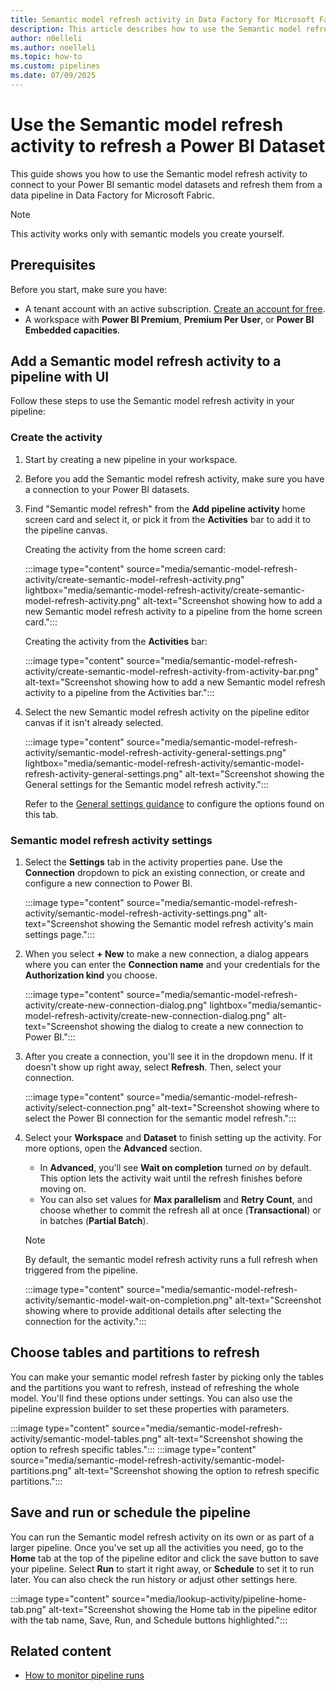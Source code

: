 ```yaml
---
title: Semantic model refresh activity in Data Factory for Microsoft Fabric
description: This article describes how to use the Semantic model refresh activity to refresh a Power BI dataset from a data pipeline in Microsoft Fabric.
author: n0elleli
ms.author: noelleli
ms.topic: how-to
ms.custom: pipelines
ms.date: 07/09/2025
---
```


# Use the Semantic model refresh activity to refresh a Power BI Dataset

This guide shows you how to use the Semantic model refresh activity to connect to your Power BI semantic model datasets and refresh them from a data pipeline in Data Factory for Microsoft Fabric.

   > [!NOTE]
   > This activity works only with semantic models you create yourself. 

## Prerequisites

Before you start, make sure you have:

- A tenant account with an active subscription. [Create an account for free](../fundamentals/fabric-trial.md).
- A workspace with **Power BI Premium**, **Premium Per User**, or **Power BI Embedded capacities**.

## Add a Semantic model refresh activity to a pipeline with UI

Follow these steps to use the Semantic model refresh activity in your pipeline: 

### Create the activity

1. Start by creating a new pipeline in your workspace. 
1. Before you add the Semantic model refresh activity, make sure you have a connection to your Power BI datasets.
1. Find "Semantic model refresh" from the **Add pipeline activity** home screen card and select it, or pick it from the **Activities** bar to add it to the pipeline canvas.

   Creating the activity from the home screen card:
   
   :::image type="content" source="media/semantic-model-refresh-activity/create-semantic-model-refresh-activity.png" lightbox="media/semantic-model-refresh-activity/create-semantic-model-refresh-activity.png" alt-text="Screenshot showing how to add a new Semantic model refresh activity to a pipeline from the home screen card.":::

   Creating the activity from the **Activities** bar:

   :::image type="content" source="media/semantic-model-refresh-activity/create-semantic-model-refresh-activity-from-activity-bar.png" alt-text="Screenshot showing how to add a new Semantic model refresh activity to a pipeline from the Activities bar.":::

1. Select the new Semantic model refresh activity on the pipeline editor canvas if it isn't already selected.

   :::image type="content" source="media/semantic-model-refresh-activity/semantic-model-refresh-activity-general-settings.png" lightbox="media/semantic-model-refresh-activity/semantic-model-refresh-activity-general-settings.png" alt-text="Screenshot showing the General settings for the Semantic model refresh activity.":::

   Refer to the [General settings guidance](activity-overview.md#general-settings) to configure the options found on this tab.

### Semantic model refresh activity settings

1. Select the **Settings** tab in the activity properties pane. Use the **Connection** dropdown to pick an existing connection, or create and configure a new connection to Power BI.

   :::image type="content" source="media/semantic-model-refresh-activity/semantic-model-refresh-activity-settings.png" alt-text="Screenshot showing the Semantic model refresh activity's main settings page.":::

1. When you select **+ New** to make a new connection, a dialog appears where you can enter the **Connection name** and your credentials for the **Authorization kind** you choose.

   :::image type="content" source="media/semantic-model-refresh-activity/create-new-connection-dialog.png" lightbox="media/semantic-model-refresh-activity/create-new-connection-dialog.png" alt-text="Screenshot showing the dialog to create a new connection to Power BI.":::

1. After you create a connection, you'll see it in the dropdown menu. If it doesn't show up right away, select **Refresh**. Then, select your connection.

   :::image type="content" source="media/semantic-model-refresh-activity/select-connection.png" alt-text="Screenshot showing where to select the Power BI connection for the semantic model refresh.":::

1. Select your **Workspace** and **Dataset** to finish setting up the activity. For more options, open the **Advanced** section.

   - In **Advanced**, you'll see **Wait on completion** turned *on* by default. This option lets the activity wait until the refresh finishes before moving on.
   - You can also set values for **Max parallelism** and **Retry Count**, and choose whether to commit the refresh all at once (**Transactional**) or in batches (**Partial Batch**).

   > [!NOTE]
   > By default, the semantic model refresh activity runs a full refresh when triggered from the pipeline.
   
   :::image type="content" source="media/semantic-model-refresh-activity/semantic-model-wait-on-completion.png" alt-text="Screenshot showing where to provide additional details after selecting the connection for the activity.":::

## Choose tables and partitions to refresh

You can make your semantic model refresh faster by picking only the tables and the partitions you want to refresh, instead of refreshing the whole model. You'll find these options under settings. You can also use the pipeline expression builder to set these properties with parameters.

:::image type="content" source="media/semantic-model-refresh-activity/semantic-model-tables.png" alt-text="Screenshot showing the option to refresh specific tables.":::
:::image type="content" source="media/semantic-model-refresh-activity/semantic-model-partitions.png" alt-text="Screenshot showing the option to refresh specific partitions.":::

## Save and run or schedule the pipeline

You can run the Semantic model refresh activity on its own or as part of a larger pipeline. Once you've set up all the activities you need, go to the **Home** tab at the top of the pipeline editor and click the save button to save your pipeline. Select **Run** to start it right away, or **Schedule** to set it to run later. You can also check the run history or adjust other settings here.

:::image type="content" source="media/lookup-activity/pipeline-home-tab.png" alt-text="Screenshot showing the Home tab in the pipeline editor with the tab name, Save, Run, and Schedule buttons highlighted.":::

## Related content

- [How to monitor pipeline runs](monitor-pipeline-runs.md)
